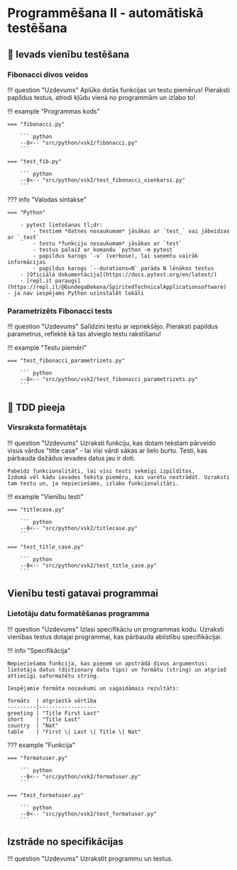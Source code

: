 # Programmēšana II - automātiskā testēšana

## :small_orange_diamond: Ievads vienību testēšana

### Fibonacci divos veidos

!!! question "Uzdevums"
    Aplūko dotās funkcijas un testu piemērus! Pieraksti papildus testus, atrodi kļūdu vienā no programmām un izlabo to!

!!! example "Programmas kods"

    === "fibonacci.py"

        ``` python
        --8<-- "src/python/vsk2/fibonacci.py"
        ```

    === "test_fib.py"

        ``` python
        --8<-- "src/python/vsk2/test_fibonacci_vienkarsi.py"
        ``` 

??? info "Valodas sintakse"

    === "Python"

        - pytest lietošanas tl;dr: 
            - testiem *datnes nosaukumam* jāsākas ar `test_` vai jābeidzas ar `_test`
            - testu *funkciju nosaukumam* jāsākas ar `test`
            - testus palaiž ar komandu `python -m pytest`
            - papildus karogs `-v` (verbose), lai saņemtu vairāk informācijas
            - papildus karogs `--durations=N` parāda N lēnākos testus
        - [Oficiālā dokumentācija](https://docs.pytest.org/en/latest/)
        - [repl.it paraugs](https://repl.it/@GundegaDekena/SpiritedTechnicalApplicationsoftware) - ja nav iespējams Python uzinstalēt lokāli

### Parametrizēts Fibonacci tests

!!! question "Uzdevums"
    Salīdzini testu ar iepriekšējo.
    Pieraksti papildus parametrus, reflektē kā tas atvieglo testu rakstīšanu!

!!! example "Testu piemēri"

    === "test_fibonacci_parametrizets.py"

        ``` python
        --8<-- "src/python/vsk2/test_fibonacci_parametrizets.py"
        ``` 

## :small_orange_diamond: TDD pieeja

### Virsraksta formatētajs

!!! question "Uzdevums"
    Uzraksti funkciju, kas dotam tekstam pārveido visus vārdus "title case" - lai visi vārdi sākas ar lielo burtu. Testi, kas pārbauda dažādus ievades datus jau ir doti.

    Pabeidz funkcionalitāti, lai visi testi sekmīgi izpildītos.
    Izdomā vēl kādu ievades teksta piemēru, kas varētu nestrādāt. Uzraksti tam testu un, ja nepieciešams, izlabo funkcionalitāti.

!!! example "Vienību testi"

    === "titlecase.py"

        ``` python
        --8<-- "src/python/vsk2/titlecase.py"
        ```

    === "test_title_case.py"

        ``` python
        --8<-- "src/python/vsk2/test_title_case.py"
        ``` 

## Vienību testi gatavai programmai

### Lietotāju datu formatēšanas programma

!!! question "Uzdevums"
    Izlasi specifikāciu un programmas kodu. Uzraksti vienības testus dotajai programmai, kas pārbauda abilstību specifikācijai.

!!! info "Specifikācija"

    Nepieciešama funkcija, kas pieņem un apstrādā divus argumentus: lietotāja datus (dictionary datu tips) un formātu (string) un atgriež attiecīgi saformatētu string.

    Iespējamie formāta nosaukumi un sagaidāmais rezultāts:

    formāts  | atgrieztā vērtība
    ---------|------------------
    greeting | "Title First Last" 
    short    | "Title Last"
    country  | "Nat"
    table    | "First \| Last \| Title \| Nat"

??? example "Funkcija"

    === "formatuser.py"

        ``` python
        --8<-- "src/python/vsk2/formatuser.py"
        ```

    === "test_formatuser.py"

        ``` python
        --8<-- "src/python/vsk2/test_formatuser.py"
        ``` 

## Izstrāde no specifikācijas

!!! question "Uzdevums"
    Uzrakstīt programmu un testus.

